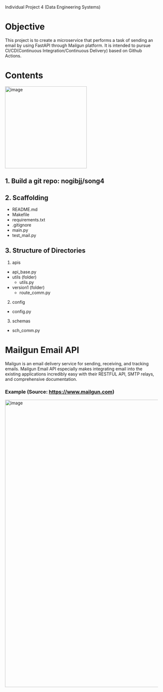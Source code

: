 Individual Project 4 (Data Engineering Systems)

# Objective
This project is to create a microservice that performs a task of sending an email by using FastAPI through Mailgun platform. It is intended to pursue CI/CD(Continuous Integration/Continuous Delivery) based on Github Actions.

# Contents
<img width="269" alt="image" src="https://user-images.githubusercontent.com/112578065/203455409-b2466420-a883-4bb4-a7fb-1379b7e5240f.png">

## 1. Build a git repo: nogibjj/song4

## 2. Scaffolding
- README.md
- Makefile
- requirements.txt
- .gitignore
- main.py
- test_mail.py

## 3. Structure of Directories
1) apis
  - api_base.py
  - utils (folder)
    - utils.py
  - version1 (folder)
    - route_comm.py
  
2) config
  - config.py
  
3) schemas
  - sch_comm.py

# Mailgun Email API
Mailgun is an email delivery service for sending, receiving, and tracking emails. Mailgun Email API especially makes integrating email into the existing applications incredibly easy with their RESTFUL API, SMTP relays, and comprehensive documentation.

### Example (Source: https://www.mailgun.com)
<img width="943" alt="image" src="https://user-images.githubusercontent.com/112578065/203453684-5e74a6ad-975b-448a-b0fb-092581e5a83b.png">
